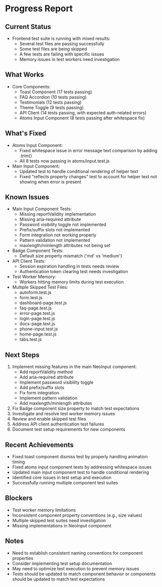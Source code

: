 # Progress Report

## Current Status
- Frontend test suite is running with mixed results:
  - Several test files are passing successfully
  - Some test files are being skipped
  - A few tests are failing with specific issues
  - Memory issues in test workers need investigation

## What Works
- Core Components:
  - Toast Component (17 tests passing)
  - FAQ Accordion (10 tests passing)
  - Testimonials (12 tests passing)
  - Theme Toggle (9 tests passing)
  - API Client (14 tests passing, with expected auth-related errors)
  - Atoms Input Component (8 tests passing after whitespace fix)

## What's Fixed
- Atoms Input Component:
  - Fixed whitespace issue in error message text comparison by adding .trim()
  - All 8 tests now passing in atoms/input.test.js
- Main Input Component:
  - Updated test to handle conditional rendering of helper text
  - Fixed "reflects property changes" test to account for helper text not showing when error is present

## Known Issues
- Main Input Component Tests:
  - Missing reportValidity implementation
  - Missing aria-required attribute
  - Password visibility toggle not implemented
  - Prefix/suffix slots not implemented
  - Form integration not working properly
  - Pattern validation not implemented
  - maxlength/minlength attributes not being set
- Badge Component Tests:
  - Default size property mismatch ('md' vs 'medium')
- API Client Tests:
  - Session expiration handling in tests needs review
  - Authentication token clearing test needs investigation
- Test Worker Memory:
  - Workers hitting memory limits during test execution
- Multiple Skipped Test Files:
  - autoform.test.js
  - form.test.js
  - dashboard-page.test.js
  - faq-page.test.js
  - error-page.test.js
  - login-page.test.js
  - docs-page.test.js
  - phone-input.test.js
  - home-page.test.js
  - tabs.test.js

## Next Steps
1. Implement missing features in the main NeoInput component:
   - Add reportValidity method
   - Add aria-required attribute
   - Implement password visibility toggle
   - Add prefix/suffix slots
   - Fix form integration
   - Implement pattern validation
   - Add maxlength/minlength attributes
2. Fix Badge component size property to match test expectations
3. Investigate and resolve test worker memory issues
4. Review and enable skipped test files
5. Address API client authentication test failures
6. Document test setup requirements for new components

## Recent Achievements
- Fixed toast component dismiss test by properly handling animation timing
- Fixed atoms input component tests by addressing whitespace issues
- Updated main input component test to handle conditional rendering
- Identified core issues in test setup and execution
- Successfully running multiple component test suites

## Blockers
- Test worker memory limitations
- Inconsistent component property conventions (e.g., size values)
- Multiple skipped test suites need investigation
- Missing implementations in NeoInput component

## Notes
- Need to establish consistent naming conventions for component properties
- Consider implementing test setup documentation
- May need to optimize test execution to prevent memory issues
- Tests should be updated to match component behavior or components should be updated to match test expectations 